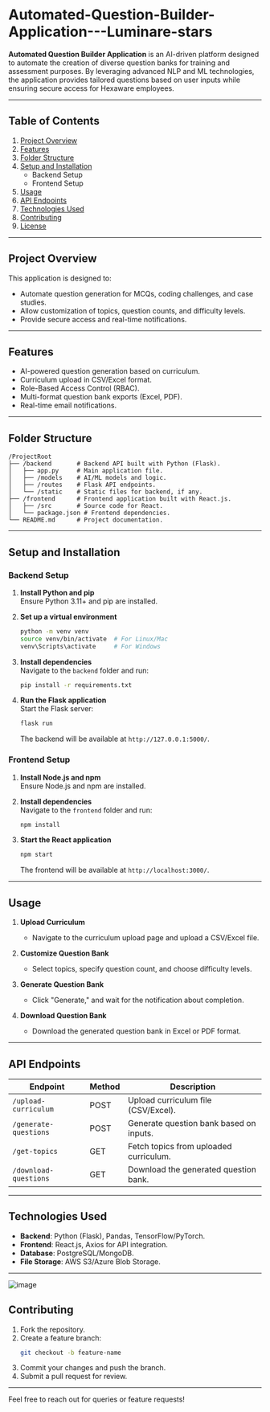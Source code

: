 # Automated-Question-Builder-Application---Luminare-stars

**Automated Question Builder Application** is an AI-driven platform designed to automate the creation of diverse question banks for training and assessment purposes. By leveraging advanced NLP and ML technologies, the application provides tailored questions based on user inputs while ensuring secure access for Hexaware employees.  

---

## **Table of Contents**  
1. [Project Overview](#project-overview)  
2. [Features](#features)  
3. [Folder Structure](#folder-structure)  
4. [Setup and Installation](#setup-and-installation)  
   - Backend Setup  
   - Frontend Setup  
5. [Usage](#usage)  
6. [API Endpoints](#api-endpoints)  
7. [Technologies Used](#technologies-used)  
8. [Contributing](#contributing)  
9. [License](#license)  

---

## **Project Overview**  
This application is designed to:  
- Automate question generation for MCQs, coding challenges, and case studies.  
- Allow customization of topics, question counts, and difficulty levels.  
- Provide secure access and real-time notifications.  

---

## **Features**  
- AI-powered question generation based on curriculum.  
- Curriculum upload in CSV/Excel format.  
- Role-Based Access Control (RBAC).  
- Multi-format question bank exports (Excel, PDF).  
- Real-time email notifications.  

---

## **Folder Structure**  
```plaintext  
/ProjectRoot  
├── /backend       # Backend API built with Python (Flask).  
│   ├── app.py     # Main application file.  
│   ├── /models    # AI/ML models and logic.  
│   ├── /routes    # Flask API endpoints.  
│   └── /static    # Static files for backend, if any.  
├── /frontend      # Frontend application built with React.js.  
│   ├── /src       # Source code for React.  
│   └── package.json # Frontend dependencies.  
└── README.md      # Project documentation.  
```  

---

## **Setup and Installation**  

### **Backend Setup**  
1. **Install Python and pip**  
   Ensure Python 3.11+ and pip are installed.  

2. **Set up a virtual environment**  
   ```bash  
   python -m venv venv  
   source venv/bin/activate  # For Linux/Mac  
   venv\Scripts\activate     # For Windows  
   ```  

3. **Install dependencies**  
   Navigate to the `backend` folder and run:  
   ```bash  
   pip install -r requirements.txt  
   ```  

4. **Run the Flask application**  
   Start the Flask server:  
   ```bash  
   flask run  
   ```  
   The backend will be available at `http://127.0.0.1:5000/`.  

### **Frontend Setup**  
1. **Install Node.js and npm**  
   Ensure Node.js and npm are installed.  

2. **Install dependencies**  
   Navigate to the `frontend` folder and run:  
   ```bash  
   npm install  
   ```  

3. **Start the React application**  
   ```bash  
   npm start  
   ```  
   The frontend will be available at `http://localhost:3000/`.  

---

## **Usage**  
1. **Upload Curriculum**  
   - Navigate to the curriculum upload page and upload a CSV/Excel file.  

2. **Customize Question Bank**  
   - Select topics, specify question count, and choose difficulty levels.  

3. **Generate Question Bank**  
   - Click "Generate," and wait for the notification about completion.  

4. **Download Question Bank**  
   - Download the generated question bank in Excel or PDF format.  

---

## **API Endpoints**  

| **Endpoint**           | **Method** | **Description**                           |  
|-------------------------|------------|-------------------------------------------|  
| `/upload-curriculum`    | POST       | Upload curriculum file (CSV/Excel).       |  
| `/generate-questions`   | POST       | Generate question bank based on inputs.   |  
| `/get-topics`           | GET        | Fetch topics from uploaded curriculum.    |  
| `/download-questions`   | GET        | Download the generated question bank.     |  

---

## **Technologies Used**  
- **Backend**: Python (Flask), Pandas, TensorFlow/PyTorch.  
- **Frontend**: React.js, Axios for API integration.  
- **Database**: PostgreSQL/MongoDB.  
- **File Storage**: AWS S3/Azure Blob Storage.  

---
![image](https://github.com/user-attachments/assets/c834a626-0305-4113-a356-1183e0bbcd34)

## **Contributing**  
1. Fork the repository.  
2. Create a feature branch:  
   ```bash  
   git checkout -b feature-name  
   ```  
3. Commit your changes and push the branch.  
4. Submit a pull request for review.  

---

Feel free to reach out for queries or feature requests!  
